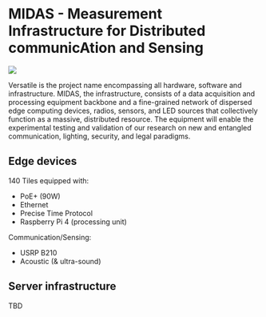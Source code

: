 # MIDAS - Measurement Infrastructure for Distributed communicAtion and Sensing 

![](/img/state-14-09-2020.jpg)

Versatile is the project name encompassing all hardware, software and infrastructure.
MIDAS, the infrastructure, consists of a data acquisition and processing equipment backbone and a fine-grained network
of dispersed edge computing devices, radios, sensors, and LED sources that collectively function as a
massive, distributed resource. The equipment will enable the experimental testing and validation of
our research on new and entangled communication, lighting, security, and legal paradigms.

## Edge devices

140 Tiles equipped with:
- PoE+ (90W)
- Ethernet
- Precise Time Protocol
- Raspberry Pi 4 (processing unit) 

Communication/Sensing:
- USRP B210
- Acoustic (& ultra-sound)



## Server infrastructure
TBD
